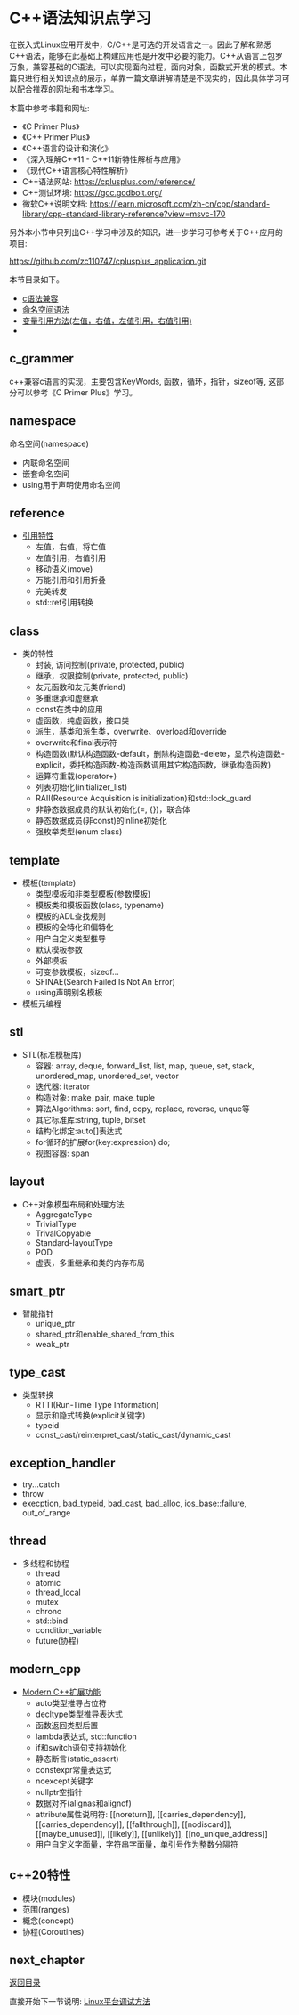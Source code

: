 # C++语法知识点学习

在嵌入式Linux应用开发中，C/C++是可选的开发语言之一。因此了解和熟悉C++语法，能够在此基础上构建应用也是开发中必要的能力。C++从语言上包罗万象，兼容基础的C语法，可以实现面向过程，面向对象，函数式开发的模式。本篇只进行相关知识点的展示，单靠一篇文章讲解清楚是不现实的，因此具体学习可以配合推荐的网址和书本学习。

本篇中参考书籍和网址:

- 《C Primer Plus》
- 《C++ Primer Plus》
- 《C++语言的设计和演化》
- 《深入理解C++11 - C++11新特性解析与应用》
- 《现代C++语言核心特性解析》
- C++语法网站: <https://cplusplus.com/reference/>
- C++测试环境: <https://gcc.godbolt.org/>
- 微软C++说明文档: <https://learn.microsoft.com/zh-cn/cpp/standard-library/cpp-standard-library-reference?view=msvc-170>

另外本小节中只列出C++学习中涉及的知识，进一步学习可参考关于C++应用的项目:

<https://github.com/zc110747/cplusplus_application.git>

本节目录如下。

- [c语法兼容](#c_grammer)
- [命名空间语法](#namespace)
- [变量引用方法(左值，右值，左值引用，右值引用)](#reference)
- 

## c_grammer

c++兼容c语言的实现，主要包含KeyWords, 函数，循环，指针，sizeof等, 这部分可以参考《C Primer Plus》学习。

## namespace

命名空间(namespace)

- 内联命名空间
- 嵌套命名空间
- using用于声明使用命名空间

## reference

- [引用特性](./src/knowledge/reference/reference.cpp)  
  - 左值，右值，将亡值
  - 左值引用，右值引用
  - 移动语义(move)
  - 万能引用和引用折叠
  - 完美转发
  - std::ref引用转换

## class

- 类的特性
  - 封装, 访问控制(private, protected, public)
  - 继承，权限控制(private, protected, public)
  - 友元函数和友元类(friend)
  - 多重继承和虚继承
  - const在类中的应用
  - 虚函数，纯虚函数，接口类
  - 派生，基类和派生类，overwrite、overload和override
  - overwrite和final表示符
  - 构造函数(默认构造函数-default，删除构造函数-delete，显示构造函数-explicit，委托构造函数-构造函数调用其它构造函数，继承构造函数)
  - 运算符重载(operator+)
  - 列表初始化(initializer_list)
  - RAII(Resource Acquisition is initialization)和std::lock_guard
  - 非静态数据成员的默认初始化(=, {})，联合体
  - 静态数据成员(非const)的inline初始化
  - 强枚举类型(enum class)

## template

- 模板(template)
  - 类型模板和非类型模板(参数模板)
  - 模板类和模板函数(class, typename)
  - 模板的ADL查找规则
  - 模板的全特化和偏特化
  - 用户自定义类型推导
  - 默认模板参数
  - 外部模板
  - 可变参数模板，sizeof...
  - SFINAE(Search Failed Is Not An Error)
  - using声明别名模板
- 模板元编程

## stl

- STL(标准模板库)
  - 容器: array, deque, forward_list, list, map, queue, set, stack, unordered_map, unordered_set, vector
  - 迭代器: iterator
  - 构造对象: make_pair, make_tuple
  - 算法Algorithms: sort, find, copy, replace, reverse, unque等
  - 其它标准库:string, tuple, bitset
  - 结构化绑定:auto[]表达式
  - for循环的扩展for(key:expression) do;
  - 视图容器: span

## layout

- C++对象模型布局和处理方法
  - AggregateType
  - TrivialType
  - TrivalCopyable
  - Standard-layoutType
  - POD
  - 虚表，多重继承和类的内存布局

## smart_ptr

- 智能指针
  - unique_ptr
  - shared_ptr和enable_shared_from_this
  - weak_ptr

## type_cast

- 类型转换
  - RTTI(Run-Time Type Information)
  - 显示和隐式转换(explicit关键字)
  - typeid
  - const_cast/reinterpret_cast/static_cast/dynamic_cast

## exception_handler

- try...catch
- throw
- execption, bad_typeid, bad_cast, bad_alloc, ios_base::failure, out_of_range

## thread

- 多线程和协程
  - thread
  - atomic
  - thread_local
  - mutex
  - chrono
  - std::bind
  - condition_variable
  - future(协程)

## modern_cpp

- [Modern C++扩展功能](./src/modern_book/)
  - auto类型推导占位符
  - decltype类型推导表达式
  - 函数返回类型后置
  - lambda表达式, std::function
  - if和switch语句支持初始化
  - 静态断言(static_assert)
  - constexpr常量表达式
  - noexcept关键字
  - nullptr空指针
  - 数据对齐(alignas和alignof)
  - attribute属性说明符: [[noreturn]], [[carries_dependency]],[[carries_dependency]], [[fallthrough]], [[nodiscard]], [[maybe_unused]], [[likely]], [[unlikely]], [[no_unique_address]]
  - 用户自定义字面量，字符串字面量，单引号作为整数分隔符

## c++20特性

- 模块(modules)
- 范围(ranges)
- 概念(concept)
- 协程(Coroutines)

## next_chapter

[返回目录](../README.md)

直接开始下一节说明: [Linux平台调试方法](./ch04-02.linux_debug_gdb.md)
